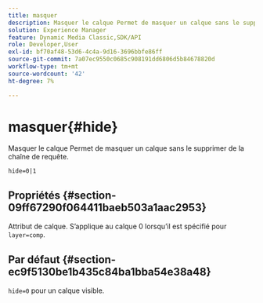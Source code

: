 ```yaml
---
title: masquer
description: Masquer le calque Permet de masquer un calque sans le supprimer de la chaîne de requête.
solution: Experience Manager
feature: Dynamic Media Classic,SDK/API
role: Developer,User
exl-id: bf70af48-53d6-4c4a-9d16-3696bbfe86ff
source-git-commit: 7a07ec9550c0685c908191dd6806d5b84678820d
workflow-type: tm+mt
source-wordcount: '42'
ht-degree: 7%

---
```


# masquer{#hide}

Masquer le calque Permet de masquer un calque sans le supprimer de la chaîne de requête.

`hide=0|1`

## Propriétés {#section-09ff67290f064411baeb503a1aac2953}

Attribut de calque. S’applique au calque 0 lorsqu’il est spécifié pour `layer=comp`.

## Par défaut {#section-ec9f5130be1b435c84ba1bba54e38a48}

`hide=0` pour un calque visible.
